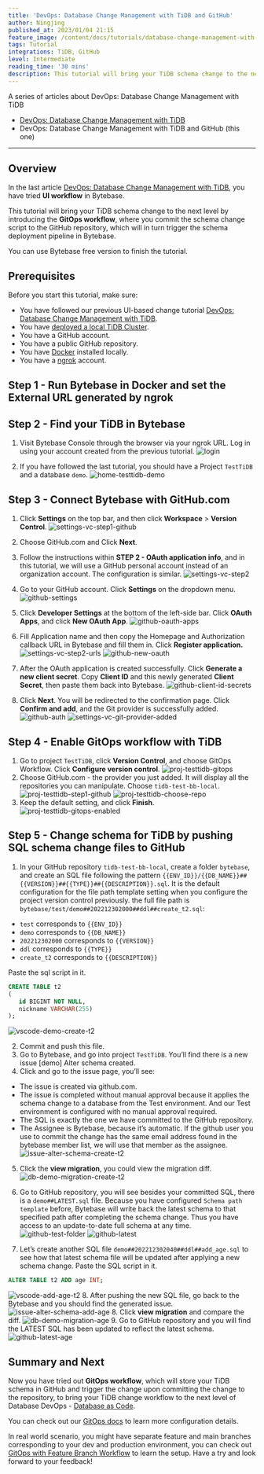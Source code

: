 ```yaml
---
title: 'DevOps: Database Change Management with TiDB and GitHub'
author: Ningjing
published_at: 2023/01/04 21:15
feature_image: /content/docs/tutorials/database-change-management-with-tidb-and-github/db-change-tidb-github.webp
tags: Tutorial
integrations: TiDB, GitHub
level: Intermediate
reading_time: '30 mins'
description: This tutorial will bring your TiDB schema change to the next level by introducing the GitOps workflow, where you commit the schema change script to the GitHub repository, which will in turn trigger the schema deployment pipeline in Bytebase.
---
```


A series of articles about DevOps: Database Change Management with TiDB

- [DevOps: Database Change Management with TiDB](/docs/tutorials/database-change-management-with-tidb)
- DevOps: Database Change Management with TiDB and GitHub (this one)

---

## Overview

In the last article [DevOps: Database Change Management with TiDB](/docs/tutorials/database-change-management-with-tidb), you have tried **UI workflow** in Bytebase.

This tutorial will bring your TiDB schema change to the next level by introducing the **GitOps workflow**, where you commit the schema change script to the GitHub repository, which will in turn trigger the schema deployment pipeline in Bytebase.

You can use Bytebase free version to finish the tutorial.

## Prerequisites

Before you start this tutorial, make sure:

- You have followed our previous UI-based change tutorial [DevOps: Database Change Management with TiDB](/docs/tutorials/database-change-management-with-tidb).
- You have [deployed a local TiDB Cluster](https://docs.pingcap.com/tidb/stable/quick-start-with-tidb).
- You have a GitHub account.
- You have a public GitHub repository.
- You have [Docker](https://www.docker.com/) installed locally.
- You have a [ngrok](http://ngrok.com/) account.

## Step 1 - Run Bytebase in Docker and set the External URL generated by ngrok

<IncludeBlock url="/docs/get-started/install/vcs-with-ngrok"></IncludeBlock>

## Step 2 - Find your TiDB in Bytebase

1. Visit Bytebase Console through the browser via your ngrok URL. Log in using your account created from the previous tutorial.
   ![login](/content/docs/tutorials/database-change-management-with-tidb-and-github/login.webp)

2. If you have followed the last tutorial, you should have a Project `TestTiDB` and a database `demo`.
   ![home-testtidb-demo](/content/docs/tutorials/database-change-management-with-tidb-and-github/home-testtidb-demo.webp)

## Step 3 - Connect Bytebase with GitHub.com

1. Click **Settings** on the top bar, and then click **Workspace** > **Version Control**.
   ![settings-vc-step1-github](/content/docs/tutorials/database-change-management-with-tidb-and-github/settings-vc-step1-github.webp)

2. Choose GitHub.com and Click **Next**.

3. Follow the instructions within **STEP 2 - OAuth application info**, and in this tutorial, we will use a GitHub personal account instead of an organization account. The configuration is similar.
   ![settings-vc-step2](/content/docs/tutorials/database-change-management-with-tidb-and-github/settings-vc-step2.webp)

4. Go to your GitHub account. Click **Settings** on the dropdown menu.
   ![github-settings](/content/docs/tutorials/database-change-management-with-tidb-and-github/github-settings.webp)

5. Click **Developer Settings** at the bottom of the left-side bar. Click **OAuth Apps**, and click **New OAuth App**.
   ![github-oauth-apps](/content/docs/tutorials/database-change-management-with-tidb-and-github/github-oauth-apps.webp)

6. Fill Application name and then copy the Homepage and Authorization callback URL in Bytebase and fill them in. Click **Register application.**
   ![settings-vc-step2-urls](/content/docs/tutorials/database-change-management-with-tidb-and-github/settings-vc-step2-urls.webp)
   ![github-new-oauth](/content/docs/tutorials/database-change-management-with-tidb-and-github/github-new-oauth.webp)

7. After the OAuth application is created successfully. Click **Generate a new client secret**. Copy **Client ID** and this newly generated **Client Secret**, then paste them back into Bytebase.
   ![github-client-id-secrets](/content/docs/tutorials/database-change-management-with-tidb-and-github/github-client-id-secrets.webp)

8. Click **Next**. You will be redirected to the confirmation page. Click **Confirm and add**, and the Git provider is successfully added.
   ![github-auth](/content/docs/tutorials/database-change-management-with-tidb-and-github/github-auth.webp)
   ![settings-vc-git-provider-added](/content/docs/tutorials/database-change-management-with-tidb-and-github/settings-vc-git-provider-added.webp)

## Step 4 - Enable GitOps workflow with TiDB

1. Go to project `TestTiDB`, click **Version Control**, and choose GitOps Workflow. Click **Configure version control**.
   ![proj-testtidb-gitops](/content/docs/tutorials/database-change-management-with-tidb-and-github/proj-testtidb-gitops.webp)
2. Choose GitHub.com - the provider you just added. It will display all the repositories you can manipulate. Choose `tidb-test-bb-local`.
   ![proj-testtidb-step1-github](/content/docs/tutorials/database-change-management-with-tidb-and-github/proj-testtidb-step1-github.webp)
   ![proj-testtidb-choose-repo](/content/docs/tutorials/database-change-management-with-tidb-and-github/proj-testtidb-choose-repo.webp)
3. Keep the default setting, and click **Finish**.
   ![proj-testtidb-gitops-enabled](/content/docs/tutorials/database-change-management-with-tidb-and-github/proj-testtidb-gitops-enabled.webp)

## Step 5 - Change schema for TiDB by pushing SQL schema change files to GitHub

1. In your GitHub repository `tidb-test-bb-local`, create a folder `bytebase`, and create an SQL file following the pattern `{{ENV_ID}}/{{DB_NAME}}##{{VERSION}}##{{TYPE}}##{{DESCRIPTION}}.sql`. It is the default configuration for the file path template setting when you configure the project version control previously. the full file path is `bytebase/test/demo##202212302000##ddl##create_t2.sql`:

- `test` corresponds to `{{ENV_ID}}`
- `demo` corresponds to `{{DB_NAME}}`
- `202212302000` corresponds to `{{VERSION}}`
- `ddl` corresponds to `{{TYPE}}`
- `create_t2` corresponds to `{{DESCRIPTION}}`

Paste the sql script in it.

```sql
CREATE TABLE t2
(
   id BIGINT NOT NULL,
   nickname VARCHAR(255)
);
```

![vscode-demo-create-t2](/content/docs/tutorials/database-change-management-with-tidb-and-github/vscode-demo-create-t2.webp)

2. Commit and push this file.
3. Go to Bytebase, and go into project `TestTiDB`. You’ll find there is a new issue [demo] Alter schema created.
4. Click and go to the issue page, you’ll see:

- The issue is created via github.com.
- The issue is completed without manual approval because it applies the schema change to a database from the Test environment. And our Test environment is configured with no manual approval required.
- The SQL is exactly the one we have committed to the GitHub repository.
- The Assignee is Bytebase, because it’s automatic. If the github user you use to commit the change has the same email address found in the bytebase member list, we will use that member as the assignee.
  ![issue-alter-schema-create-t2](/content/docs/tutorials/database-change-management-with-tidb-and-github/issue-alter-schema-create-t2.webp)

5. Click the **view migration**, you could view the migration diff.
   ![db-demo-migration-create-t2](/content/docs/tutorials/database-change-management-with-tidb-and-github/db-demo-migration-create-t2.webp)

6. Go to GitHub repository, you will see besides your committed SQL, there is a `demo##LATEST.sql` file. Because you have configured `Schema path template` before, Bytebase will write back the latest schema to that specified path after completing the schema change. Thus you have access to an update-to-date full schema at any time.
   ![github-test-folder](/content/docs/tutorials/database-change-management-with-tidb-and-github/github-test-folder.webp)
   ![github-latest](/content/docs/tutorials/database-change-management-with-tidb-and-github/github-latest.webp)

7. Let’s create another SQL file `demo##202212302040##ddl##add_age.sql` to see how that latest schema file will be updated after applying a new schema change. Paste the SQL script in it.

```sql
ALTER TABLE t2 ADD age INT;
```

![vscode-add-age-t2](/content/docs/tutorials/database-change-management-with-tidb-and-github/vscode-add-age-t2.webp) 8. After pushing the new SQL file, go back to the Bytebase and you should find the generated issue.
![issue-alter-schema-add-age](/content/docs/tutorials/database-change-management-with-tidb-and-github/issue-alter-schema-add-age.webp) 8. Click **view migration** and compare the diff.
![db-demo-migration-age](/content/docs/tutorials/database-change-management-with-tidb-and-github/db-demo-migration-age.webp) 9. Go to GitHub repository and you will find the LATEST SQL has been updated to reflect the latest schema.
![github-latest-age](/content/docs/tutorials/database-change-management-with-tidb-and-github/github-latest-age.webp)

## Summary and Next

Now you have tried out **GitOps workflow**, which will store your TiDB schema in GitHub and trigger the change upon committing the change to the repository, to bring your TiDB change workflow to the next level of Database DevOps - [Database as Code](/blog/database-as-code).

You can check out our [GitOps docs](/docs/vcs-integration/overview) to learn more configuration details.

In real world scenario, you might have separate feature and main branches corresponding to your dev and production environment, you can check out [GitOps with Feature Branch Workflow](/docs/how-to/workflow/gitops-feature-branch) to learn the setup. Have a try and look forward to your feedback!
